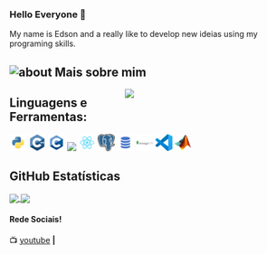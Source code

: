 ### Hello Everyone 👋

My name is Edson and a really like to develop new ideias using my programing skills.

## <img width="45" alt="about" src="https://raw.github.com/elizarov/elizarov/master/about.png"> Mais sobre mim

<img align="right" width="300" src="https://i2.wp.com/allhtaccess.info/wp-content/uploads/2018/03/programming.gif?fit=1281%2C716&ssl=1" />

## **Linguagens e Ferramentas:**  

<code><img height="30" src="https://raw.githubusercontent.com/github/explore/80688e429a7d4ef2fca1e82350fe8e3517d3494d/topics/python/python.png"></code>
<code><img height="30" src="https://raw.githubusercontent.com/github/explore/180320cffc25f4ed1bbdfd33d4db3a66eeeeb358/topics/cpp/cpp.png"></code>
<code><img height="30" src="https://raw.githubusercontent.com/github/explore/f3e22f0dca2be955676bc70d6214b95b13354ee8/topics/c/c.png"></code>
<code><img height="30" src="https://raw.githubusercontent.com/github/explore/80688e429a7d4ef2fca1e82350fe8e3517d3494d/topics/next/next.png"></code>
<code><img height="30" src="https://raw.githubusercontent.com/github/explore/80688e429a7d4ef2fca1e82350fe8e3517d3494d/topics/react/react.png"></code>
<code><img height="30" src="https://raw.githubusercontent.com/github/explore/80688e429a7d4ef2fca1e82350fe8e3517d3494d/topics/postgresql/postgresql.png"></code>
<code><img height="30" src="https://raw.githubusercontent.com/github/explore/80688e429a7d4ef2fca1e82350fe8e3517d3494d/topics/sql/sql.png"></code>
<code><img height="30" src="https://raw.githubusercontent.com/github/explore/80688e429a7d4ef2fca1e82350fe8e3517d3494d/topics/mongodb/mongodb.png"></code>
<code><img height="30" src="https://raw.githubusercontent.com/github/explore/80688e429a7d4ef2fca1e82350fe8e3517d3494d/topics/visual-studio-code/visual-studio-code.png"></code>
<code><img height="30" src="https://raw.githubusercontent.com/github/explore/80688e429a7d4ef2fca1e82350fe8e3517d3494d/topics/matlab/matlab.png"></code>



## **GitHub Estatísticas**

<a href="https://github.com/EdsonLMarques">
  <img align="center" src="https://github-readme-stats.vercel.app/api/top-langs/?username=EdsonLMarques&theme=dracula&hide_langs_below=1" />
</a>

<a href="https://github.com/EdsonLMarques">
 <img align="center" src="https://github-readme-stats.vercel.app/api?username=EdsonLMarques&show_icons=true&theme=dracula&line_height=27%22%20alt=%22**SEU%20NOME**%20github%20stats"/>
</a>

[youtube]: https://www.youtube.com/channel/UC0T4negkHROUoYNahjTRDJw/

<br>

#### Rede Sociais!

📺 [youtube][youtube] **|** 

<!---
EdsonLMarques/EdsonLMarques is a ✨ special ✨ repository because its `README.md` (this file) appears on your GitHub profile.
You can click the Preview link to take a look at your changes.
--->
